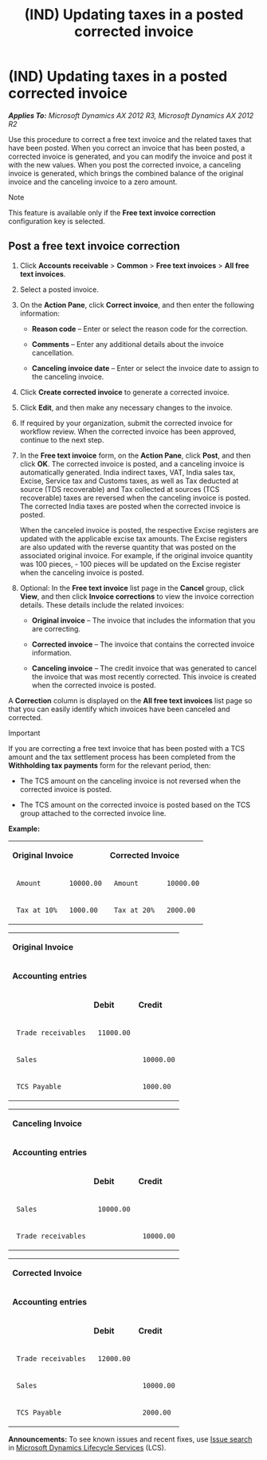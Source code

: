 ﻿---
title: (IND) Updating taxes in a posted corrected invoice
TOCTitle: (IND) Updating taxes in a posted corrected invoice
ms:assetid: ca10206a-75af-43ea-bf70-7097ef8449b3
ms:mtpsurl: https://technet.microsoft.com/en-us/library/JJ664910(v=AX.60)
ms:contentKeyID: 49386239
ms.date: 04/18/2014
mtps_version: v=AX.60
f1_keywords:
- (IND)
- India
- corrective invoice
- posted corrective invoice
- update taxes
---

# (IND) Updating taxes in a posted corrected invoice 


_**Applies To:** Microsoft Dynamics AX 2012 R3, Microsoft Dynamics AX 2012 R2_

Use this procedure to correct a free text invoice and the related taxes that have been posted. When you correct an invoice that has been posted, a corrected invoice is generated, and you can modify the invoice and post it with the new values. When you post the corrected invoice, a canceling invoice is generated, which brings the combined balance of the original invoice and the canceling invoice to a zero amount.


> [!NOTE]
> <P>This feature is available only if the <STRONG>Free text invoice correction</STRONG> configuration key is selected.</P>



## Post a free text invoice correction

1.  Click **Accounts receivable** \> **Common** \> **Free text invoices** \> **All free text invoices**.

2.  Select a posted invoice.

3.  On the **Action Pane**, click **Correct invoice**, and then enter the following information:
    
      - **Reason code** – Enter or select the reason code for the correction.
    
      - **Comments** – Enter any additional details about the invoice cancellation.
    
      - **Canceling invoice date** – Enter or select the invoice date to assign to the canceling invoice.

4.  Click **Create corrected invoice** to generate a corrected invoice.

5.  Click **Edit**, and then make any necessary changes to the invoice.

6.  If required by your organization, submit the corrected invoice for workflow review. When the corrected invoice has been approved, continue to the next step.

7.  In the **Free text invoice** form, on the **Action Pane**, click **Post**, and then click **OK**. The corrected invoice is posted, and a canceling invoice is automatically generated. India indirect taxes, VAT, India sales tax, Excise, Service tax and Customs taxes, as well as Tax deducted at source (TDS recoverable) and Tax collected at sources (TCS recoverable) taxes are reversed when the canceling invoice is posted. The corrected India taxes are posted when the corrected invoice is posted.
    
    When the canceled invoice is posted, the respective Excise registers are updated with the applicable excise tax amounts. The Excise registers are also updated with the reverse quantity that was posted on the associated original invoice. For example, if the original invoice quantity was 100 pieces, - 100 pieces will be updated on the Excise register when the canceling invoice is posted.

8.  Optional: In the **Free text invoice** list page in the **Cancel** group, click **View**, and then click **Invoice corrections** to view the invoice correction details. These details include the related invoices:
    
      - **Original invoice** – The invoice that includes the information that you are correcting.
    
      - **Corrected invoice** – The invoice that contains the corrected invoice information.
    
      - **Canceling invoice** – The credit invoice that was generated to cancel the invoice that was most recently corrected. This invoice is created when the corrected invoice is posted.

A **Correction** column is displayed on the **All free text invoices** list page so that you can easily identify which invoices have been canceled and corrected.


> [!IMPORTANT]
> <P>If you are correcting a free text invoice that has been posted with a TCS amount and the tax settlement process has been completed from the <STRONG>Withholding tax payments</STRONG> form for the relevant period, then:</P>
> <UL>
> <LI>
> <P>The TCS amount on the canceling invoice is not reversed when the corrected invoice is posted.</P>
> <LI>
> <P>The TCS amount on the corrected invoice is posted based on the TCS group attached to the corrected invoice line.</P></LI></UL>



**Example:**

<table xmlns="http://www.w3.org/1999/xhtml">
  <tr>
    <td colspan="2"> <p> <strong>Original Invoice</strong> </p> </td>
    <td colspan="2"> <p> <strong>Corrected Invoice</strong> </p> </td>
  </tr>
  <tr>
    <td> <p>
   
	 Amount
  </p> </td>
    <td> <p>
   
	 10000.00
  </p> </td>
    <td> <p>
   
	 Amount
  </p> </td>
    <td> <p>
   
	 10000.00
  </p> </td>
  </tr>
  <tr>
    <td> <p>
   
	 Tax at 10%
  </p> </td>
    <td> <p>
   
	 1000.00
  </p> </td>
    <td> <p>
   
	 Tax at 20%
  </p> </td>
    <td> <p>
   
	 2000.00
  </p> </td>
  </tr>
</table>


<table xmlns="http://www.w3.org/1999/xhtml">
  <tr>
    <td colspan="3"> <p> <strong>Original Invoice</strong> </p> </td>
  </tr>
  <tr>
    <td colspan="3"> <p> <strong>Accounting entries</strong> </p> </td>
  </tr>
  <tr>
    <td> <p></p> </td>
    <td> <p> <strong>Debit</strong> </p> </td>
    <td> <p> <strong>Credit</strong> </p> </td>
  </tr>
  <tr>
    <td> <p>
   
	 Trade receivables
  </p> </td>
    <td> <p>
   
	 11000.00
  </p> </td>
    <td> <p></p> </td>
  </tr>
  <tr>
    <td> <p>
   
	 Sales
  </p> </td>
    <td> <p></p> </td>
    <td> <p>
   
	 10000.00
  </p> </td>
  </tr>
  <tr>
    <td> <p>
   
	 TCS Payable
  </p> </td>
    <td> <p></p> </td>
    <td> <p>
   
	 1000.00
  </p> </td>
  </tr>
</table>


<table xmlns="http://www.w3.org/1999/xhtml">
  <tr>
    <td colspan="3"> <p> <strong>Canceling Invoice</strong> </p> </td>
  </tr>
  <tr>
    <td colspan="3"> <p> <strong>Accounting entries</strong> </p> </td>
  </tr>
  <tr>
    <td> <p></p> </td>
    <td> <p> <strong>Debit</strong> </p> </td>
    <td> <p> <strong>Credit</strong> </p> </td>
  </tr>
  <tr>
    <td> <p>
   
	 Sales
  </p> </td>
    <td> <p>
   
	 10000.00
  </p> </td>
    <td> <p></p> </td>
  </tr>
  <tr>
    <td> <p>
   
	 Trade receivables
  </p> </td>
    <td> <p></p> </td>
    <td> <p>
   
	 10000.00
  </p> </td>
  </tr>
</table>


<table xmlns="http://www.w3.org/1999/xhtml">
  <tr>
    <td colspan="3"> <p> <strong>Corrected Invoice</strong> </p> </td>
  </tr>
  <tr>
    <td colspan="3"> <p> <strong>Accounting entries</strong> </p> </td>
  </tr>
  <tr>
    <td> <p></p> </td>
    <td> <p> <strong>Debit</strong> </p> </td>
    <td> <p> <strong>Credit</strong> </p> </td>
  </tr>
  <tr>
    <td> <p>
   
	 Trade receivables
  </p> </td>
    <td> <p>
   
	 12000.00
  </p> </td>
    <td> <p></p> </td>
  </tr>
  <tr>
    <td> <p>
   
	 Sales
  </p> </td>
    <td> <p></p> </td>
    <td> <p>
   
	 10000.00
  </p> </td>
  </tr>
  <tr>
    <td> <p>
   
	 TCS Payable
  </p> </td>
    <td> <p></p> </td>
    <td> <p>
   
	 2000.00
  </p> </td>
  </tr>
</table>

  
**Announcements:** To see known issues and recent fixes, use [Issue search](http://go.microsoft.com/fwlink/?linkid=389258) in [Microsoft Dynamics Lifecycle Services](http://go.microsoft.com/fwlink/?linkid=306505) (LCS).

